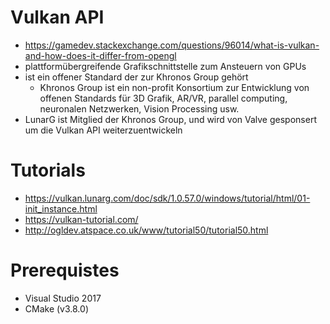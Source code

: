 # Vulkan API
- https://gamedev.stackexchange.com/questions/96014/what-is-vulkan-and-how-does-it-differ-from-opengl
- plattformübergreifende Grafikschnittstelle zum Ansteuern von GPUs
- ist ein offener Standard der zur Khronos Group gehört
  - Khronos Group ist ein non-profit Konsortium zur Entwicklung von offenen Standards für 3D Grafik, AR/VR, parallel computing, neuronalen Netzwerken, Vision Processing usw.
- LunarG ist Mitglied der Khronos Group, und wird von Valve gesponsert um die Vulkan API weiterzuentwickeln

# Tutorials
- https://vulkan.lunarg.com/doc/sdk/1.0.57.0/windows/tutorial/html/01-init_instance.html
- https://vulkan-tutorial.com/
- http://ogldev.atspace.co.uk/www/tutorial50/tutorial50.html

# Prerequistes
- Visual Studio 2017
- CMake (v3.8.0)
